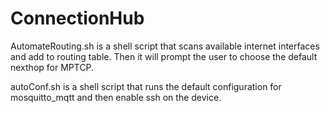 # ConnectionHub
AutomateRouting.sh is a shell script that scans available internet interfaces and add to routing table. Then it will prompt the user to choose the default nexthop for MPTCP.

autoConf.sh is a shell script that runs the default configuration for mosquitto_mqtt and then enable ssh on the device.

